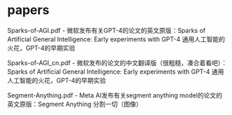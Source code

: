 # papers

Sparks-of-AGI.pdf - 微软发布有关GPT-4的论文的英文原版：Sparks of Artificial General Intelligence: Early experiments with GPT-4 通用人工智能的火花，GPT-4的早期实验

Sparks-of-AGI_cn.pdf - 微软发布的论文的中文翻译版（很粗糙，凑合着看吧）：Sparks of Artificial General Intelligence: Early experiments with GPT-4 通用人工智能的火花，GPT-4的早期实验

Segment-Anything.pdf - Meta AI发布有关segment anything model的论文的英文原版：Segment Anything 分割一切（图像）
